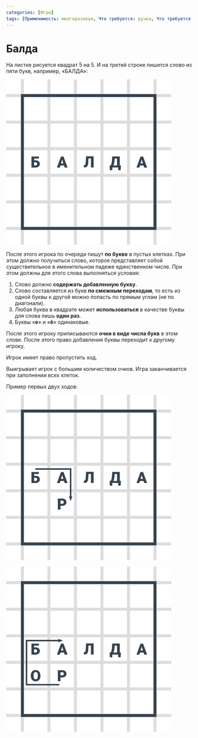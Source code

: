 ```yaml
---
categories: [Игра]
tags: [Применимость: многоразовая, Что требуется: ручка, Что требуется: бумага, На сколько людей рассчитано: 2, Подвижность: нет]
---
```


# Балда

На листке рисуется квадрат 5 на 5. И на третей строке пишется слово из пяти букв, например, «БАЛДА»:

![Игровое поле игры](img/playing-field.svg)

После этого игрока по очереди пишут **по букве** в пустых клетках. При этом должно получиться слово, которое представляет собой существительное в именительном падеже единственном числе. При этом должны для этого слова выполняться условия:

1. Слово должно **содержать добавленную букву**.
2. Слово составляется из букв **по смежным переходам**, то есть из одной буквы к другой можно попасть по прямым углам (не по диагонали).
3. Любая буква в квадрате может **использоваться** в качестве буквы для слова лишь **один раз**.
4. Буквы «**е**» и «**ё**» одинаковые.

После этого игроку приписываются **очки в виде числа букв** в этом слове. После этого право добавления буквы переходит к другому игроку.

Игрок имеет право пропустить ход.

Выигрывает игрок с большим количеством очков. Игра заканчивается при заполнении всех клеток.

Пример первых двух ходов:

![Первый игрок составляет слово «БАР»](img/play_01.svg)

![Второй игрок составляет слово «РОБА»](img/play_02.svg)
